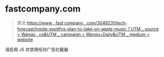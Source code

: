 # fastcompany.com

> 原文:[https://www . fast company . com/3049231/tech-forecast/inside-spotifys-plan-to-take-on-apple-music？UTM _ source = Wanqu . co&UTM _ campaign = Wanqu+Daily&UTM _ medium = website](https://www.fastcompany.com/3049231/tech-forecast/inside-spotifys-plan-to-take-on-apple-music?utm_source=wanqu.co&utm_campaign=Wanqu+Daily&utm_medium=website)

请启用 JS 并禁用任何广告拦截器